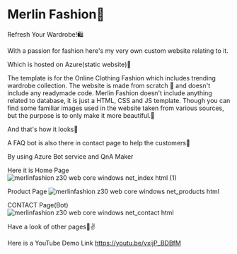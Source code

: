 #           Merlin Fashion🛒
Refresh Your Wardrobe!🛍️

With a passion for fashion here's my very own custom website relating to it.

Which is hosted on Azure(static website)🥳

The template is for the Online Clothing Fashion which includes trending wardrobe collection. The website is made from scratch 🥳 and doesn't include any readymade code. Merlin Fashion doesn't include anything related to database, it is just a HTML, CSS and JS template. Though you can find some familiar images used in the website taken from various sources, but the purpose is to only make it more beautiful.🖤

And that's how it looks🤩

A FAQ bot is also there in contact page to help the customers🤖

By using Azure Bot service and QnA Maker

Here it is
Home Page
![merlinfashion z30 web core windows net_index html (1)](https://user-images.githubusercontent.com/99958744/161253360-44c71390-9cdc-4bc0-aa16-dd96973b2c32.png)

Product Page
![merlinfashion z30 web core windows net_products html](https://user-images.githubusercontent.com/99958744/161253794-289a3f94-0269-4efa-bfc9-7e9387dd1748.png)

CONTACT Page(Bot)
![merlinfashion z30 web core windows net_contact html](https://user-images.githubusercontent.com/99958744/161253987-6230b277-79e8-4f13-acc3-d3fa90fa73f1.png)

Have a look of other pages🤩✌️

Here is a YouTube Demo Link
https://youtu.be/vxijP_BDBfM

